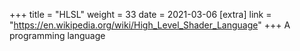 +++
title = "HLSL"
weight = 33
date = 2021-03-06
[extra]
link = "https://en.wikipedia.org/wiki/High_Level_Shader_Language"
+++
A programming language

